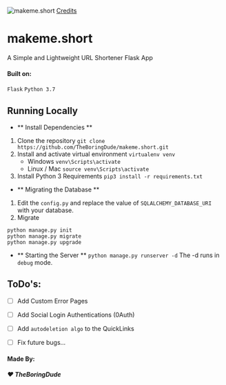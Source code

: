 ![makeme.short](https://img.icons8.com/officel/16/000000/short-position.png) [Credits](https://icons8.com/icon/NC8Fh1I7Z_Ax/short-position)<br>
# makeme.short
A Simple and Lightweight URL Shortener Flask App

#### Built on:
`Flask`
`Python 3.7`

## Running Locally
- ** Install Dependencies **
1. Clone the repository
`git clone https://github.com/TheBoringDude/makeme.short.git`
2. Install and activate virtual environment
`virtualenv venv`
    - Windows
    `venv\Scripts\activate`
    - Linux / Mac
    `source venv\Scripts\activate`
3. Install Python 3 Requirements
`pip3 install -r requirements.txt`

- ** Migrating the Database **
1. Edit the `config.py` and replace the value of `SQLALCHEMY_DATABASE_URI` with your database.
2. Migrate
```shell
python manage.py init
python manage.py migrate
python manage.py upgrade
```

- ** Starting the Server **
`python manage.py runserver -d` The -d runs in `debug` mode.

## ToDo's:
- [ ] Add Custom Error Pages
- [ ] Add Social Login Authentications (0Auth)
- [ ] Add `autodeletion algo` to the QuickLinks
- [ ] Fix future bugs...


#### Made By:
##### :heart: TheBoringDude